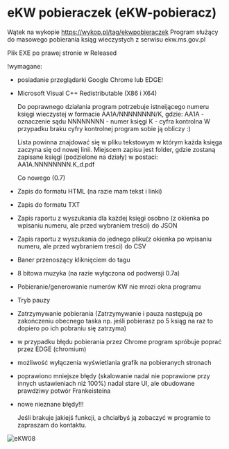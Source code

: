 # eKW pobieraczek (eKW-pobieracz)

Wątek na wykopie https://wykop.pl/tag/ekwpobieraczek
Program służący do masowego pobierania ksiąg wieczystych z serwisu ekw.ms.gov.pl

Plik EXE po prawej stronie w Released

!wymagane:
- posiadanie przeglądarki Google Chrome lub EDGE!
-  Microsoft Visual C++ Redistributable (X86 i X64)

	Do poprawnego działania program potrzebuje istneijącego numeru księgi wieczystej w formacie 
 	AA1A/NNNNNNNN/K, 
	gdzie:
		AA1A - oznaczenie sądu
		NNNNNNNN - numer księgi
		K - cyfra kontrolna
	W przypadku braku cyfry kontrolnej program sobie ją obliczy :)
 
	Lista powinna znajdować się w pliku tekstowym w którym każda księga zaczyna się od nowej linii.
	Miejscem zapisu jest folder, gdzie zostaną zapisane księgi (podzielone na działy) w postaci: 
 	AA1A.NNNNNNNN.K_d.pdf
	
	Co nowego (0.7)

* Zapis do formatu HTML (na razie mam tekst i linki)
* Zapis do formatu TXT
* Zapis raportu z wyszukania dla każdej księgi osobno (z okienka po wpisaniu numeru, ale przed wybraniem treści)  do JSON
* Zapis raportu z wyszukania do jednego pliku(z okienka po wpisaniu numeru, ale przed wybraniem treści)  do CSV
* Baner przenoszący kliknięciem do tagu
* 8 bitowa muzyka (na razie wyłączona od podwersji 0.7a)
* Pobieranie/generowanie numerów KW nie mrozi okna programu
* Tryb pauzy
* Zatrzymywanie pobierania
(Zatrzymywanie i pauza następują po zakończeniu obecnego taska np. jeśli pobierasz po 5 ksiąg na raz to dopiero po ich pobraniu się zatrzyma)
* w przypadku błędu pobierania przez Chrome program spróbuje poprać przez EDGE (chromium)
* możliwość wyłączenia wyświetlania grafik na pobieranych stronach
* poprawiono mniejsze błędy (skalowanie nadal nie poprawione przy innych ustawieniach niż 100%)
nadal stare UI, ale obudowane prawdziwy potwór Frankeisteina
* nowe nieznane błędy!!!
		
	Jeśli brakuje jakiejś funkcji, a chciałbyś ją zobaczyć w programie to zapraszam do kontaktu.



![eKW08](https://github.com/user-attachments/assets/520a8df0-953e-4462-a0ac-a19f4b43ef5d)


